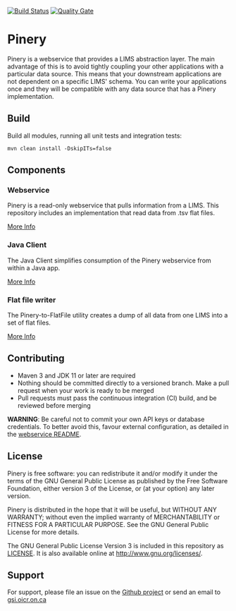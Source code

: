 [![Build Status](https://travis-ci.org/oicr-gsi/pinery.svg?branch=master)](https://travis-ci.org/oicr-gsi/pinery) 
[![Quality Gate](https://sonarcloud.io/api/project_badges/measure?project=ca.on.oicr%3Apinery&metric=alert_status)](https://sonarcloud.io/dashboard?id=ca.on.oicr%3Apinery)

# Pinery

Pinery is a webservice that provides a LIMS abstraction layer. The main advantage of this is to avoid
tightly coupling your other applications with a particular data source. This means that your downstream
applications are not dependent on a specific LIMS' schema. You can write your applications once and they
will be compatible with any data source that has a Pinery implementation.

## Build

Build all modules, running all unit tests and integration tests:

    mvn clean install -DskipITs=false

## Components

### Webservice

Pinery is a read-only webservice that pulls information from a LIMS. This repository includes
an implementation that read data from .tsv flat files.

[More Info](pinery-ws/README.md)

### Java Client

The Java Client simplifies consumption of the Pinery webservice from within a Java app.

[More Info](pinery-client/README.md)

### Flat file writer

The Pinery-to-FlatFile utility creates a dump of all data from one LIMS into a set of flat files.

[More Info](pinery-to-flatfile/README.md)

## Contributing

* Maven 3 and JDK 11 or later are required
* Nothing should be committed directly to a versioned branch. Make a pull request when your work
  is ready to be merged
* Pull requests must pass the continuous integration (CI) build, and be reviewed before merging

**WARNING**: Be careful not to commit your own API keys or database credentials. To better avoid
this, favour external configuration, as detailed in the [webservice README](pinery-ws/README.md). 

## License 

Pinery is free software: you can redistribute it and/or modify
it under the terms of the GNU General Public License as published by
the Free Software Foundation, either version 3 of the License, or
(at your option) any later version.

Pinery is distributed in the hope that it will be useful,
but WITHOUT ANY WARRANTY; without even the implied warranty of
MERCHANTABILITY or FITNESS FOR A PARTICULAR PURPOSE.  See the
GNU General Public License for more details.

The GNU General Public License Version 3 is included in this repository as [LICENSE](LICENSE).
It is also available online at <http://www.gnu.org/licenses/>.

## Support

For support, please file an issue on the [Github project](https://github.com/oicr-gsi/pinery) or
send an email to [gsi.oicr.on.ca](mailto:gsi@oicr.on.ca)
